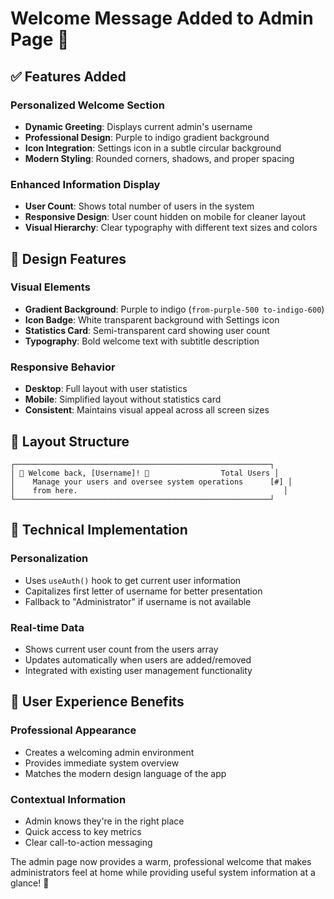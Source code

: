 # Welcome Message Added to Admin Page 🎉

## ✅ Features Added

### **Personalized Welcome Section**
- **Dynamic Greeting**: Displays current admin's username
- **Professional Design**: Purple to indigo gradient background
- **Icon Integration**: Settings icon in a subtle circular background
- **Modern Styling**: Rounded corners, shadows, and proper spacing

### **Enhanced Information Display**
- **User Count**: Shows total number of users in the system
- **Responsive Design**: User count hidden on mobile for cleaner layout
- **Visual Hierarchy**: Clear typography with different text sizes and colors

## 🎨 Design Features

### **Visual Elements**
- **Gradient Background**: Purple to indigo (`from-purple-500 to-indigo-600`)
- **Icon Badge**: White transparent background with Settings icon
- **Statistics Card**: Semi-transparent card showing user count
- **Typography**: Bold welcome text with subtitle description

### **Responsive Behavior**
- **Desktop**: Full layout with user statistics
- **Mobile**: Simplified layout without statistics card
- **Consistent**: Maintains visual appeal across all screen sizes

## 📱 Layout Structure

```
┌─────────────────────────────────────────────────────────┐
│ 🔧 Welcome back, [Username]! 👋                Total Users │
│    Manage your users and oversee system operations      [#] │
│    from here.                                              │
└─────────────────────────────────────────────────────────┘
```

## 🔧 Technical Implementation

### **Personalization**
- Uses `useAuth()` hook to get current user information
- Capitalizes first letter of username for better presentation
- Fallback to "Administrator" if username is not available

### **Real-time Data**
- Shows current user count from the users array
- Updates automatically when users are added/removed
- Integrated with existing user management functionality

## 🎯 User Experience Benefits

### **Professional Appearance**
- Creates a welcoming admin environment
- Provides immediate system overview
- Matches the modern design language of the app

### **Contextual Information**
- Admin knows they're in the right place
- Quick access to key metrics
- Clear call-to-action messaging

The admin page now provides a warm, professional welcome that makes administrators feel at home while providing useful system information at a glance! 🚀
